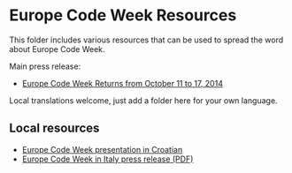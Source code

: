 # Europe Code Week Resources

This folder includes various resources that can be used to spread the word about Europe Code Week.

Main press release:

- [Europe Code Week Returns from October 11 to 17, 2014](https://github.com/codeeu/codeeu.github.io/blob/master/resources/Europe_Code_Week_2014-press_release_ENG.md)

Local translations welcome, just add a folder here for your own language.

## Local resources

- [Europe Code Week presentation in Croatian](http://www.os-prva-ck.skole.hr/upload/os-prva-ck/images/static3/1050/attachment/Europe_Code_Week-presentation_CRO.pdf)
- [Europe Code Week in Italy press release (PDF)](https://github.com/codeeu/codeeu.github.io/blob/master/resources/Europe-Code-Week-in-Italy.pdf?raw=true)
